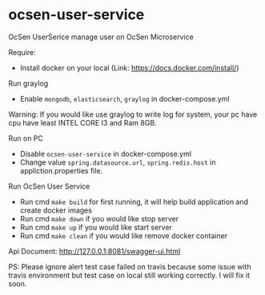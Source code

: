 # ocsen-user-service
OcSen UserSerice  manage user on OcSen Microservice

Require:
- Install docker on your local (Link: https://docs.docker.com/install/)

Run graylog
- Enable `mongodb`, `elasticsearch`, `graylog` in docker-compose.yml

Warning: If you would like use graylog to write log for system, your pc have cpu have least INTEL CORE I3 and Ram 8GB.

Run on PC
- Disable `ocsen-user-service` in docker-compose.yml
- Change value `spring.datasource.url`, `spring.redis.host` in appliction.properties file.

Run OcSen User Service

- Run cmd `make build` for first running, it will help build application and create docker images
- Run cmd `make down` if you would like stop server
- Run cmd `make up` if you would like start server
- Run cmd `make clean` if you would like remove docker container

Api Document: http://127.0.0.1:8081/swagger-ui.html

PS: Please ignore alert test case failed on travis because some issue with travis environment but test case on local still working correctly. I will fix it soon.